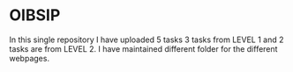 # OIBSIP
In this single repository I have uploaded 5 tasks 3 tasks from LEVEL 1 and 2 tasks are from LEVEL 2. I have maintained different folder for the different webpages.
